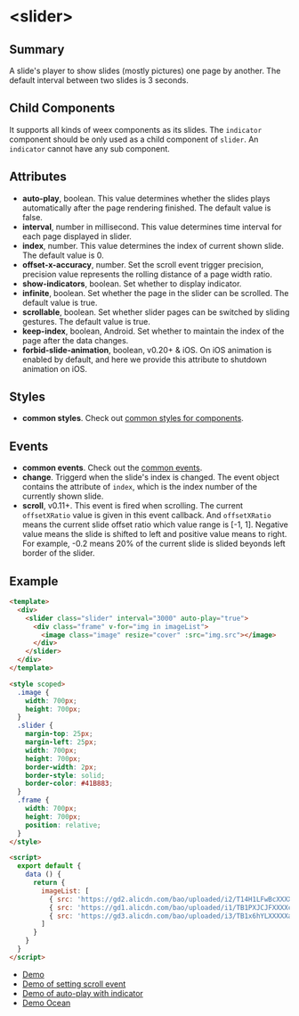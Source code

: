 # &lt;slider&gt;

## Summary

A slide's player to show slides (mostly pictures) one page by another. The default interval between two slides is 3 seconds.

## Child Components

It supports all kinds of weex components as its slides. The `indicator` component should be only used as a child component of `slider`. An `indicator` cannot have any sub component.

## Attributes

* **auto-play**, boolean. This value determines whether the slides plays automatically after the page rendering finished. The default value is false.
* **interval**, number in millisecond. This value determines time interval for each page displayed in slider.
* **index**, number. This value determines the  index of current shown slide. The default value is 0.
* **offset-x-accuracy**, number. Set the scroll event trigger precision, precision value represents the rolling distance of a page width ratio.
* **show-indicators**, boolean. Set whether to display indicator.
* **infinite**, boolean. Set whether the page in the slider can be scrolled. The default value is true.
* **scrollable**, boolean. Set whether slider pages can be switched by sliding gestures. The default value is true.
* **keep-index**, boolean, <span class="api-version">Android</span>. Set whether to maintain the index of the page after the data changes.
* **forbid-slide-animation**, boolean, <span class="api-version">v0.20+ & iOS</span>. On iOS animation is enabled by default, and here we provide this attribute to shutdown animation on iOS.

## Styles

* **common styles**. Check out [common styles for components](../styles/common-styles.html).

## Events

* **common events**. Check out the [common events](../events/common-events.html).
* **change**. Triggerd when the slide's index is changed. The event object contains the attribute of `index`, which is the index number of the currently shown slide.
* **scroll**, <span class="api-version">v0.11+</span>. This event is fired when scrolling. The current `offsetXRatio` value is given in this event callback. And `offsetXRatio` means the current slide offset ratio which value range is [-1, 1]. Negative value means the slide is shifted to left and positive value means to right. For example, -0.2 means 20% of the current slide is slided beyonds left border of the slider.

## Example
```html
<template>
  <div>
    <slider class="slider" interval="3000" auto-play="true">
      <div class="frame" v-for="img in imageList">
        <image class="image" resize="cover" :src="img.src"></image>
      </div>
    </slider>
  </div>
</template>

<style scoped>
  .image {
    width: 700px;
    height: 700px;
  }
  .slider {
    margin-top: 25px;
    margin-left: 25px;
    width: 700px;
    height: 700px;
    border-width: 2px;
    border-style: solid;
    border-color: #41B883;
  }
  .frame {
    width: 700px;
    height: 700px;
    position: relative;
  }
</style>

<script>
  export default {
    data () {
      return {
        imageList: [
          { src: 'https://gd2.alicdn.com/bao/uploaded/i2/T14H1LFwBcXXXXXXXX_!!0-item_pic.jpg'},
          { src: 'https://gd1.alicdn.com/bao/uploaded/i1/TB1PXJCJFXXXXciXFXXXXXXXXXX_!!0-item_pic.jpg'},
          { src: 'https://gd3.alicdn.com/bao/uploaded/i3/TB1x6hYLXXXXXazXVXXXXXXXXXX_!!0-item_pic.jpg'}
        ]
      }
    }
  }
</script>
```
* [Demo](http://dotwe.org/vue/0c43ffd743c90b3bd9f5371062652e60)
* [Demo of setting scroll event](http://dotwe.org/vue/00aff16c6c1c9e9c1209d2db70b94b24)
* [Demo of auto-play with indicator](http://dotwe.org/vue/7c9c0f5cc6e4571a962b8f0cf627fab3)
* [Demo Ocean](http://dotwe.org/vue/c851d5fe09e54709a6128dbc5bf74a6e)
